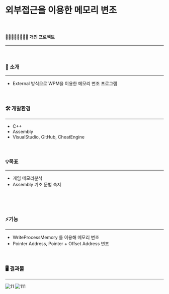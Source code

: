 # 외부접근을 이용한 메모리 변조
<br/>

#### 👨🏻‍👩🏻‍👧🏻‍👦🏻 개인 프로젝트
---  
<br/>


  
### 📢 소개
---
+ External 방식으로 WPM을 이용한 메모리 변조 프로그램
<br/><br/><br/>

### 🛠️ 개발환경
---
+ C++
+ Assembly
+ VisualStudio, GitHub, CheatEngine
<br/><br/><br/>



### 💡목표
---
+ 게임 메모리분석
+ Assembly 기초 문법 숙지
  
<br/><br/><br/>


### ⚡기능
---
+ WriteProcessMemory 를 이용해 메모리 변조
+ Pointer Address, Pointer + Offset Address 변조
  <br/><br/><br/>

### 🖥️ 결과물
---
![11](https://github.com/oracle312/memory_hacking/assets/72733953/27604ec0-d758-4120-9e98-22dab7b8d159)
![111](https://github.com/oracle312/memory_hacking/assets/72733953/6384edd5-a3a1-4006-9443-7a28aa2e992d)
